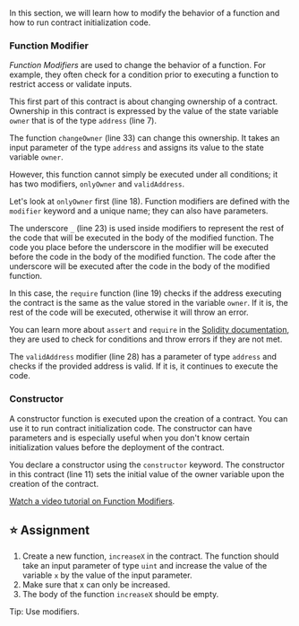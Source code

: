 In this section, we will learn how to modify the behavior of a function and how to run contract initialization code.

### Function Modifier

_Function Modifiers_ are used to change the behavior of a function. For example, they often check for a condition prior to executing a function to restrict access or validate inputs.

This first part of this contract is about changing ownership of a contract. Ownership in this contract is expressed by the value of the state variable `owner` that is of the type `address` (line 7).

The function `changeOwner` (line 33) can change this ownership. It takes an input parameter of the type `address` and assigns its value to the state variable `owner`.

However, this function cannot simply be executed under all conditions; it has two modifiers, `onlyOwner` and `validAddress`.

Let's look at `onlyOwner` first (line 18).
Function modifiers are defined with the `modifier` keyword and a unique name; they can also have parameters.

The underscore `_` (line 23) is used inside modifiers to represent the rest of the code that will be executed in the body of the modified function.
The code you place before the underscore in the modifier will be executed before the code in the body of the modified function. The code after the underscore will be executed after the code in the body of the modified function.

In this case, the `require` function (line 19) checks if the address executing the contract is the same as the value stored in the variable `owner`. If it is, the rest of the code will be executed, otherwise it will throw an error.

You can learn more about `assert` and `require` in the <a href="https://docs.soliditylang.org/en/latest/control-structures.html#error-handling-assert-require-revert-and-exceptions" target="_blank">Solidity documentation</a>, they are used to check for conditions and throw errors if they are not met.

The `validAddress` modifier (line 28) has a parameter of type `address` and checks if the provided address is valid. If it is, it continues to execute the code.

### Constructor

A constructor function is executed upon the creation of a contract. You can use it to run contract initialization code. The constructor can have parameters and is especially useful when you don't know certain initialization values before the deployment of the contract.

You declare a constructor using the `constructor` keyword. The constructor in this contract (line 11) sets the initial value of the owner variable upon the creation of the contract.

<a href="https://www.youtube.com/watch?v=b6FBWsz7VaI" target="_blank">Watch a video tutorial on Function Modifiers</a>.

## ⭐️ Assignment

1. Create a new function, `increaseX` in the contract. The function should take an input parameter of type `uint` and increase the value of the variable `x` by the value of the input parameter.
2. Make sure that x can only be increased.
3. The body of the function `increaseX` should be empty.

Tip: Use modifiers.
